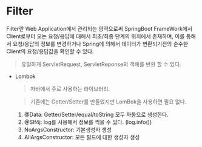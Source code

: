 # Filter

Filter란 Web Application에서 관리되는 영역으로써 SpringBoot FrameWork에서 Client로부터 오는 요청/응답에 대해서
최초/최종 단계의 위치에서 존재하며, 이를 통해서 요청/응답의 정보를 변경하거나
Spring에 의해서 데이터가 변환되기전의 순수한 Client의 요청/응답값을 확인할 수 있다.

> 유일하게 ServletRequest, ServletReponse의 객체를 반환 할 수 있다.







* Lombok
  > 자바에서 주로 사용하는 라이브러리.

  > 기존에는 Getter/Setter를 만들었지만 LomBok을 사용하면 필요 없다.

  1. @Data: Getter/Setter/equal/toString 모두 자동으로 생성한다.
  2. @Slf4j: log를 사용해서 정보를 찍을 수 있다. (log.info())
  3. NoArgsConstructor: 기본생성자 생성
  4. AllArgsConstructor: 모든 필드에 대한 생성자 생성
